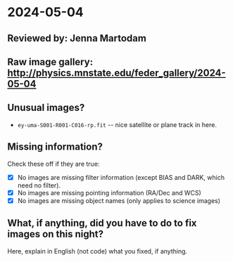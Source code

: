 # 2024-05-04

## Reviewed by: Jenna Martodam

## Raw image gallery: http://physics.mnstate.edu/feder_gallery/2024-05-04

## Unusual images?
+ `ey-uma-S001-R001-C016-rp.fit` -- nice satellite or plane track in here.

## Missing information?

Check these off if they are true:

- [x] No images are missing filter information (except BIAS and DARK, which need no filter).
- [x] No images are missing pointing information (RA/Dec and WCS)
- [x] No images are missing object names (only applies to science images)

## What, if anything, did you have to do to fix images on this night?

Here, explain in English (not code) what you fixed, if anything.
